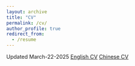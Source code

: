 ```yaml
---
layout: archive
title: "CV"
permalink: /cv/
author_profile: true
redirect_from:
  - /resume
---
```


Updated March-22-2025
[English CV](http://cxh42.github.io/files/CV.pdf)
[Chinese CV](http://cxh42.github.io/files/CNCV322.pdf)